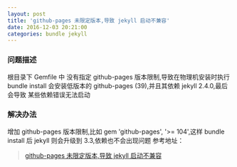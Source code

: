 ```yaml
---
layout: post
title: 'github-pages 未限定版本,导致 jekyll 启动不兼容'
date: 2016-12-03 20:21:00
categories: bundle jekyll
---
```


### 问题描述

根目录下 Gemfile 中 没有指定 github-pages 版本限制,导致在物理机安装时执行 bundle install 会安装低版本的 github-pages (39),并且其依赖 jekyll 2.4.0,最后会导致 某些依赖错误无法启动

### 解决办法

增加 github-pages 版本限制,比如 gem 'github-pages', '>= 104',这样 bundle install 后 jekyll 则会升级到 3.3,依赖也不会出现问题
参考地址：

> [github-pages 未限定版本,导致 jekyll 启动不兼容](https://github.com/mzlogin/mzlogin.github.io/issues/16)
